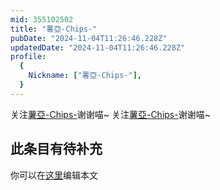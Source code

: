 ```yaml
---
mid: 355102502
title: "薯亞-Chips-"
pubDate: "2024-11-04T11:26:46.228Z"
updatedDate: "2024-11-04T11:26:46.228Z"
profile:
  {
    Nickname: ["薯亞-Chips-"],
  }
---
```


关注[薯亞-Chips-](https://space.bilibili.com/355102502)谢谢喵~ 关注[薯亞-Chips-](https://space.bilibili.com/355102502)谢谢喵~

## 此条目有待补充
你可以在[这里](https://github.com/Yuhanawa/VTuber.ICU-Content/edit/master/v/薯亞-Chips-/index.md)编辑本文
